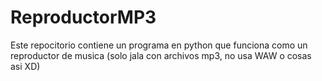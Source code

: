 # ReproductorMP3
Este repocitorio contiene un programa en python que funciona como un reproductor de musica (solo jala con archivos mp3, no usa WAW o cosas asi XD)
